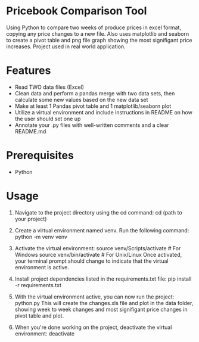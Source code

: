 # Pricebook Comparison Tool
Using Python to compare two weeks of produce prices in excel format, copying any price changes to a new file. Also uses matplotlib and seaborn to create a pivot table and png file graph showing the most signifigant price increases. Project used in real world application.

# Features
* Read TWO data files (Excel)
* Clean data and perform a pandas merge with two data sets, then calculate some new values based on the new data set
* Make at least 1 Pandas pivot table and 1 matplotlib/seaborn plot
* Utilize a virtual environment and include instructions in README on how the user should set one up
* Annotate your .py files with well-written comments and a clear README.md

# Prerequisites
* Python

# Usage
1. Navigate to the project directory using the cd command:
   cd (path to your project)
   
2. Create a virtual environment named venv. Run the following command:
   python -m venv venv
   
3. Activate the virtual environment:
  source venv/Scripts/activate  # For Windows
  source venv/bin/activate  # For Unix/Linux
  Once activated, your terminal prompt should change to indicate that the virtual environment is active.

4. Install project dependencies listed in the requirements.txt file:
   pip install -r requirements.txt

5. With the virtual environment active, you can now run the project:
  python.py
  This will create the changes.xls file and plot in the data folder, showing week to week changes and most signifigant price changes in pivot table and plot.

6. When you're done working on the project, deactivate the virtual environment:
   deactivate


  
